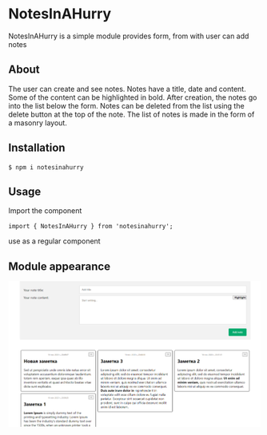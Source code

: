 # NotesInAHurry
NotesInAHurry is a simple module provides form, from with user can add notes

## About

The user can create and see notes. Notes have a title,
date and content. Some of the content can be highlighted in bold. After creation,
the notes go into the list below the form. Notes can be deleted from the list using the delete button at the top of the note. The list of notes is made in the form of a masonry layout.

## Installation

```
$ npm i notesinahurry
```

## Usage

Import the component
```
import { NotesInAHurry } from 'notesinahurry';
```
use as a regular component


## Module appearance

![alt text](./picture.png)
